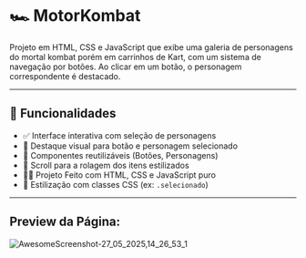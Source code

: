 # 🏎️ MotorKombat

Projeto em HTML, CSS e JavaScript que exibe uma galeria de personagens do mortal kombat porém em carrinhos de Kart, com um sistema de navegação por botões. Ao clicar em um botão, o personagem correspondente é destacado.

---

## 🧩 Funcionalidades

- ✅ Interface interativa com seleção de personagens
- 🎯 Destaque visual para botão e personagem selecionado
- 🔁 Componentes reutilizáveis (Botões, Personagens)
- 🤖 Scroll para a rolagem dos itens estilizados
- 👨‍💻 Projeto Feito com HTML, CSS e JavaScript puro
- 💅 Estilização com classes CSS (ex: `.selecionado`)

---

## Preview da Página:

![AwesomeScreenshot-27_05_2025,14_26_53_1](https://github.com/user-attachments/assets/894dac5f-afd0-435c-befe-a48be54cf2b3)

